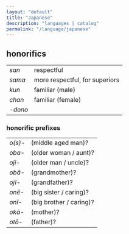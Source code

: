 ```yaml
---
layout: "default"
title: "Japanese"
description: "languages | catalog"
permalink: "/language/japanese"
---
```


## honorifics

|         |                                |
| ------- | ------------------------------ |
| *san*   | respectful                     |
| *sama*  | more respectful, for superiors |
| *kun*   | familiar (male)                |
| *chan*  | familiar (female)              |
| *-dono* |

### honorific prefixes

|         |                         |
| ------- | ----------------------- |
| *o(s)-* | (middle aged man)?      |
| *oba-*  | (older woman / aunt)?   |
| *oji-*  | (older man / uncle)?    |
| *obā-*  | (grandmother)?          |
| *ojī-*  | (grandfather)?          |
| *onē-*  | (big sister / caring)?  |
| *onī-*  | (big brother / caring)? |
| *okā-*  | (mother)?               |
| *otō-*  | (father)?               |
